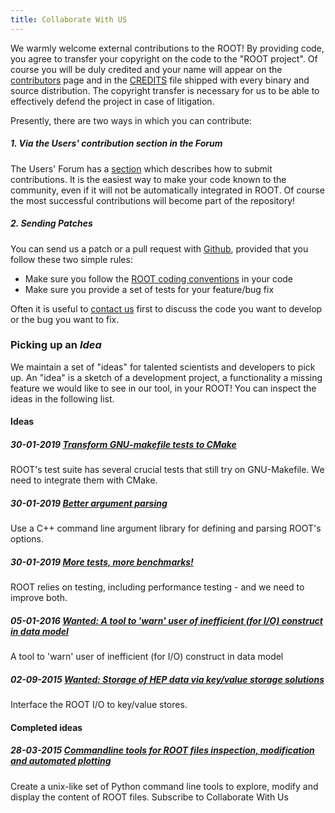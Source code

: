 ```yaml
---
title: Collaborate With US
---
```


We warmly welcome external contributions to the ROOT! By providing code, you agree
to transfer your copyright on the code to the "ROOT project". Of course you will
be duly credited and your name will appear on the [contributors](https://root.cern.ch/node/87)
page and in the [CREDITS](https://raw.githubusercontent.com/root-mirror/root/master/README/CREDITS)
file shipped with every binary and source distribution. The copyright transfer is
necessary for us to be able to effectively defend the project in case of litigation.

Presently, there are two ways in which you can contribute:

##### 1. <b>Via the Users' contribution section in the Forum</b>
The Users' Forum has a [section](https://root-forum.cern.ch/c/my-root-app-and-ideas)
which describes how to submit contributions.
It is the easiest way to make your code known to the community, even if it will
not be automatically integrated in ROOT. Of course the most successful contributions
will become part of the repository!

##### <b>2. Sending Patches</b>
You can send us a patch or a pull request with [Github](https://github.com/root-project/root),
provided that you follow these two simple rules:

  - Make sure you follow the [ROOT coding conventions](coding_conventions) in your code
  - Make sure you provide a set of tests for your feature/bug fix

Often it is useful to [contact us](https://root.cern.ch/node/2105) first to discuss
the code you want to develop or
the bug you want to fix.

### Picking up an <i>Idea</i>

We maintain a set of "ideas" for talented scientists and developers to pick up.
An "idea" is a sketch of a development project, a functionality a missing feature
we would like to see in our tool, in your ROOT! You can inspect the ideas in the
following list.

#### Ideas
##### 30-01-2019 [Transform GNU-makefile tests to CMake](https://root.cern.ch/transform-gnu-makefile-tests-cmake)
ROOT's test suite has several crucial tests that still try on GNU-Makefile. We need to integrate them with CMake.

##### 30-01-2019 [Better argument parsing](https://root.cern.ch/better-argument-parsing)
Use a C++ command line argument library for defining and parsing ROOT's options.

##### 30-01-2019 [More tests, more benchmarks!](https://root.cern.ch/more-tests-more-benchmarks)
ROOT relies on testing, including performance testing - and we need to improve both.

##### 05-01-2016 [Wanted: A tool to 'warn' user of inefficient (for I/O) construct in data model](https://root.cern.ch/wanted-tool-warn-user-inefficient-io-construct-data-model)
A tool to 'warn' user of inefficient (for I/O) construct in data model

##### 02-09-2015 [Wanted: Storage of HEP data via key/value storage solutions](https://root.cern.ch/wanted-storage-hep-data-keyvalue-storage-solutions)
Interface the ROOT I/O to key/value stores.

#### Completed ideas
##### 28-03-2015 [Commandline tools for ROOT files inspection, modification and automated plotting](https://root.cern.ch/commandline-tools-root-files-inspection-modification-and-automated-plotting)
Create a unix-like set of Python command line tools to explore, modify and display the content of ROOT files.
Subscribe to Collaborate With Us